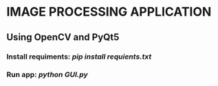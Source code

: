 # IMAGE PROCESSING APPLICATION
## Using OpenCV and PyQt5
### Install requiments: *pip install requients.txt*
### Run app: *python GUI.py*
